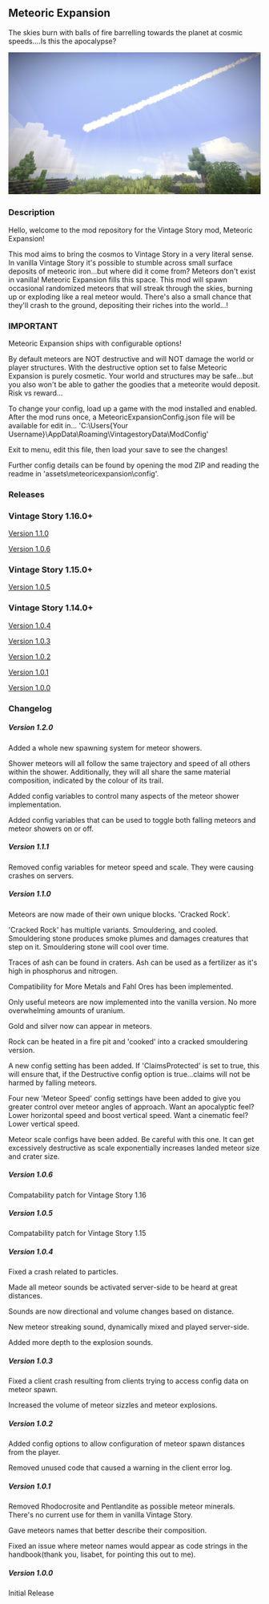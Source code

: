 ## Meteoric Expansion

The skies burn with balls of fire barrelling towards the planet at cosmic speeds....Is this the apocalypse?

![Screenshot](resources/images/Meteor.png)


### Description

Hello, welcome to the mod repository for the Vintage Story mod, Meteoric Expansion!

This mod aims to bring the cosmos to Vintage Story in a very literal sense. In vanilla Vintage Story it's possible to stumble across small surface deposits of meteoric iron...but where did it come from? Meteors don't exist in vanilla!
Meteoric Expansion fills this space. This mod will spawn occasional randomized meteors that will streak through the skies, burning up or exploding like a real meteor would. There's also a small chance that they'll crash to the ground, depositing their riches into the world...!


### IMPORTANT

Meteoric Expansion ships with configurable options! 

By default meteors are NOT destructive and will NOT damage the world or player structures. With the destructive option set to false Meteoric Expansion is purely cosmetic. 
Your world and structures may be safe...but you also won't be able to gather the goodies that a meteorite would deposit. Risk vs reward...  

To change your config, load up a game with the mod installed and enabled. After the mod runs once, a MeteoricExpansionConfig.json file will be available for edit in...
'C:\Users\{Your Username}\AppData\Roaming\VintagestoryData\ModConfig'

Exit to menu, edit this file, then load your save to see the changes!

Further config details can be found by opening the mod ZIP and reading the readme in 'assets\meteoricexpansion\config\'.


### Releases

### Vintage Story 1.16.0+
[Version 1.1.0](https://github.com/TaskaRaine/Meteoric-Expansion/releases/download/1.1.0/MeteoricExpansion_v1.1.0.zip)

[Version 1.0.6](https://github.com/TaskaRaine/Meteoric-Expansion/releases/download/1.0.6/MeteoricExpansion_v1.0.6.zip)

### Vintage Story 1.15.0+
[Version 1.0.5](https://github.com/TaskaRaine/Meteoric-Expansion/releases/download/1.0.5/MeteoricExpansion_v1.0.5.zip)

### Vintage Story 1.14.0+
[Version 1.0.4](https://github.com/TaskaRaine/Meteoric-Expansion/releases/download/1.0.4/MeteoricExpansion_v1.0.4.zip)

[Version 1.0.3](https://github.com/TaskaRaine/Meteoric-Expansion/releases/download/1.0.3/MeteoricExpansion_v1.0.3.zip)

[Version 1.0.2](https://github.com/TaskaRaine/Meteoric-Expansion/releases/download/1.0.2/MeteoricExpansion_v1.0.2.zip)

[Version 1.0.1](https://github.com/TaskaRaine/Meteoric-Expansion/releases/download/1.0.1/MeteoricExpansion_v1.0.1.zip)

[Version 1.0.0](https://github.com/TaskaRaine/Meteoric-Expansion/releases/download/1.0.0/MeteoricExpansion_v1.0.0.zip)


### Changelog
##### Version 1.2.0
Added a whole new spawning system for meteor showers. 

Shower meteors will all follow the same trajectory and speed of all others within the shower. Additionally, they will all share the same material composition, indicated by the colour of its trail.

Added config variables to control many aspects of the meteor shower implementation.

Added config variables that can be used to toggle both falling meteors and meteor showers on or off.

##### Version 1.1.1
Removed config variables for meteor speed and scale. They were causing crashes on servers.

##### Version 1.1.0
Meteors are now made of their own unique blocks. 'Cracked Rock'.

'Cracked Rock' has multiple variants. Smouldering, and cooled. Smouldering stone produces smoke plumes and damages creatures that step on it. Smouldering stone will cool over time.

Traces of ash can be found in craters. Ash can be used as a fertilizer as it's high in phosphorus and nitrogen.

Compatibility for More Metals and Fahl Ores has been implemented.

Only useful meteors are now implemented into the vanilla version. No more overwhelming amounts of uranium.

Gold and silver now can appear in meteors.

Rock can be heated in a fire pit and 'cooked' into a cracked smouldering version.

A new config setting has been added. If 'ClaimsProtected' is set to true, this will ensure that, if the Destructive config option is true...claims will not be harmed by falling meteors. 

Four new 'Meteor Speed' config settings have been added to give you greater control over meteor angles of approach. 
Want an apocalyptic feel? Lower horizontal speed and boost vertical speed.
Want a cinematic feel? Lower vertical speed.

Meteor scale configs have been added. Be careful with this one. It can get excessively destructive as scale exponentially increases landed meteor size and crater size.

##### Version 1.0.6
Compatability patch for Vintage Story 1.16

##### Version 1.0.5
Compatability patch for Vintage Story 1.15

##### Version 1.0.4
Fixed a crash related to particles.

Made all meteor sounds be activated server-side to be heard at great distances.

Sounds are now directional and volume changes based on distance. 

New meteor streaking sound, dynamically mixed and played server-side.

Added more depth to the explosion sounds.

##### Version 1.0.3
Fixed a client crash resulting from clients trying to access config data on meteor spawn.

Increased the volume of meteor sizzles and meteor explosions.

##### Version 1.0.2
Added config options to allow configuration of meteor spawn distances from the player.

Removed unused code that caused a warning in the client error log.

##### Version 1.0.1
Removed Rhodocrosite and Pentlandite as possible meteor minerals. There's no current use for them in vanilla Vintage Story.

Gave meteors names that better describe their composition.

Fixed an issue where meteor names would appear as code strings in the handbook(thank you, lisabet, for pointing this out to me).

##### Version 1.0.0
Initial Release
